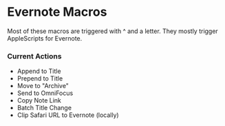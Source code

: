 # Evernote Macros

Most of these macros are triggered with ^ and a letter. They mostly trigger AppleScripts for Evernote.

### Current Actions

- Append to Title
- Prepend to Title
- Move to "Archive"
- Send to OmniFocus
- Copy Note Link
- Batch Title Change
- Clip Safari URL to Evernote (locally)
